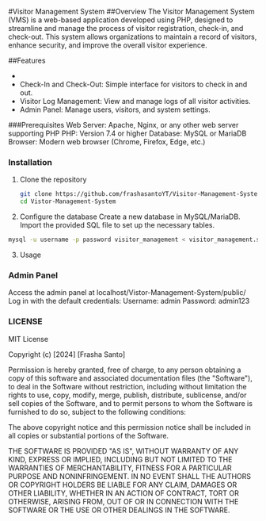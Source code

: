#Visitor Management System
##Overview
The Visitor Management System (VMS) is a web-based application developed using PHP, designed to streamline and manage the process of visitor registration, check-in, and check-out. This system allows organizations to maintain a record of visitors, enhance security, and improve the overall visitor experience.

##Features
<ul>
<li><Visitor Registration: Allows visitors to pre-register or register upon arrival./li>
<li>Check-In and Check-Out: Simple interface for visitors to check in and out.</li>
<li>Visitor Log Management: View and manage logs of all visitor activities.</li>

<li>Admin Panel: Manage users, visitors, and system settings.</li>
 </ul>
###Prerequisites
Web Server: Apache, Nginx, or any other web server supporting PHP
PHP: Version 7.4 or higher
Database: MySQL or MariaDB
Browser: Modern web browser (Chrome, Firefox, Edge, etc.)

### Installation 
1. Clone the repository
   ```sh
   git clone https://github.com/frashasantoYT/Visitor-Management-System.git
   cd Vistor-Management-System

   ```
2. Configure the database 
Create a new database in MySQL/MariaDB.
Import the provided SQL file to set up the necessary tables.

```sh
mysql -u username -p password visitor_management < visitor_management.sql

```
3. Usage
### Admin Panel
Access the admin panel at localhost/Vistor-Management-System/public/
Log in with the default credentials:
Username: admin
Password: admin123

### LICENSE 
MIT License

Copyright (c) [2024] [Frasha Santo]

Permission is hereby granted, free of charge, to any person obtaining a copy
of this software and associated documentation files (the "Software"), to deal
in the Software without restriction, including without limitation the rights
to use, copy, modify, merge, publish, distribute, sublicense, and/or sell
copies of the Software, and to permit persons to whom the Software is
furnished to do so, subject to the following conditions:

The above copyright notice and this permission notice shall be included in all
copies or substantial portions of the Software.

THE SOFTWARE IS PROVIDED "AS IS", WITHOUT WARRANTY OF ANY KIND, EXPRESS OR
IMPLIED, INCLUDING BUT NOT LIMITED TO THE WARRANTIES OF MERCHANTABILITY,
FITNESS FOR A PARTICULAR PURPOSE AND NONINFRINGEMENT. IN NO EVENT SHALL THE
AUTHORS OR COPYRIGHT HOLDERS BE LIABLE FOR ANY CLAIM, DAMAGES OR OTHER
LIABILITY, WHETHER IN AN ACTION OF CONTRACT, TORT OR OTHERWISE, ARISING FROM,
OUT OF OR IN CONNECTION WITH THE SOFTWARE OR THE USE OR OTHER DEALINGS IN THE
SOFTWARE.

